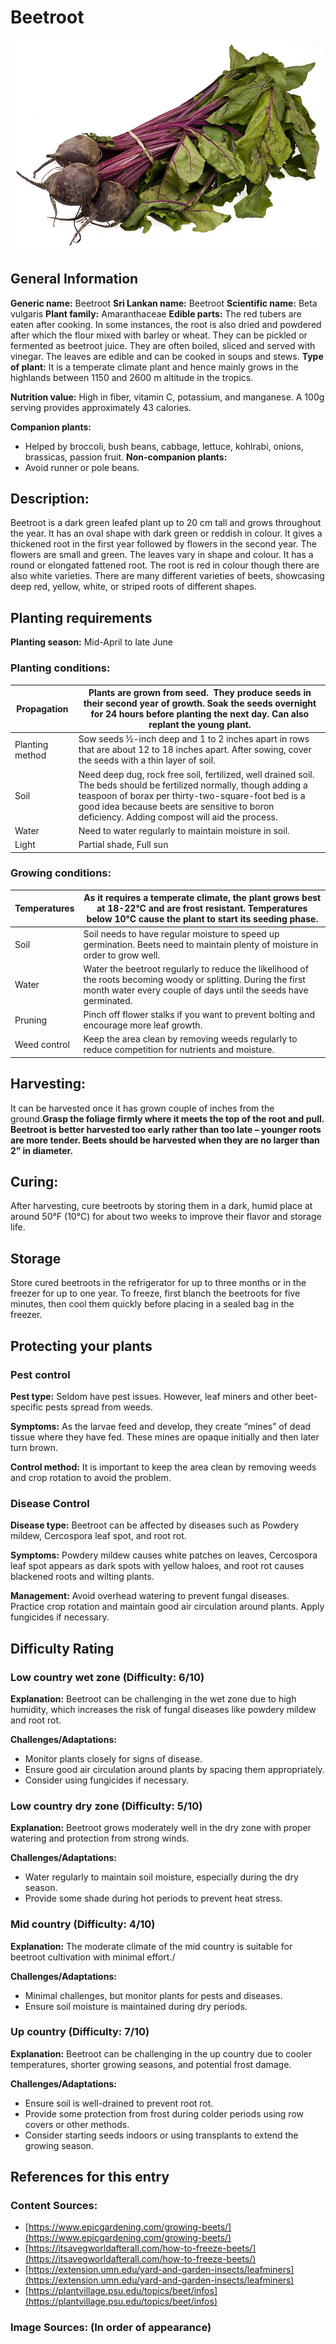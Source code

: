 # Beetroot
![Beetroot.jpeg](../../assets/images/Beetroot.jpeg "Image - Evan Amos, Wikimedia Commons")

    
## General Information
**Generic name:** Beetroot
**Sri Lankan name:** Beetroot
**Scientific name:** Beta vulgaris
**Plant family:** Amaranthaceae
**Edible parts:** The red tubers are eaten after cooking. In some instances, the root is also dried and powdered after which the flour mixed with barley or wheat. They can be pickled or fermented as beetroot juice. They are often boiled, sliced and served with vinegar. The leaves are edible and can be cooked in soups and stews.
**Type of plant:** It is a temperate climate plant and hence mainly grows in the highlands between 1150 and 2600 m altitude in the tropics. 

**Nutrition value:** High in fiber, vitamin C, potassium, and manganese. A 100g serving provides approximately 43 calories.

**Companion plants:**
- Helped by broccoli, bush beans, cabbage, lettuce, kohlrabi, onions, brassicas, passion fruit.
**Non-companion plants:**
- Avoid runner or pole beans.

## Description:
Beetroot is a dark green leafed plant up to 20 cm tall and grows throughout the year. It has an oval shape with dark green or reddish in colour. It gives a thickened root in the first year followed by flowers in the second year. The flowers are small and green. The leaves vary in shape and colour. It has a round or elongated fattened root. The root is red in colour though there are also white varieties. There are many different varieties of beets, showcasing deep red, yellow, white, or striped roots of different shapes.

## Planting requirements
**Planting season:** Mid-April to late June

### Planting conditions:
| **Propagation** | Plants are grown from seed.  They produce seeds in their second year of growth. Soak the seeds overnight for 24 hours before planting the next day. Can also replant the young plant. |
|----|----|
| Planting method | Sow seeds ½-inch deep and 1 to 2 inches apart in rows that are about 12 to 18 inches apart. After sowing, cover the seeds with a thin layer of soil. |
| Soil | Need deep dug, rock free soil, fertilized, well drained soil. The beds should be fertilized normally, though adding a teaspoon of borax per thirty-two-square-foot bed is a good idea because beets are sensitive to boron deficiency. Adding compost will aid the process. |
| Water | Need to water regularly to maintain moisture in soil. |
| Light | Partial shade, Full sun |

### Growing conditions:

| **Temperatures** | As it requires a temperate climate, the plant grows best at 18-22°C and are frost resistant. Temperatures below 10°C cause the plant to start its seeding phase. |
|----|----|
| Soil | Soil needs to have regular moisture to speed up germination. Beets need to maintain plenty of moisture in order to grow well. |
| Water | Water the beetroot regularly to reduce the likelihood of the roots becoming woody or splitting. During the first month water every couple of days until the seeds have germinated. |
| Pruning | Pinch off flower stalks if you want to prevent bolting and encourage more leaf growth. |
| Weed control | Keep the area clean by removing weeds regularly to reduce competition for nutrients and moisture. |

## Harvesting:
It can be harvested once it has grown couple of inches from the ground.**Grasp the foliage firmly where it meets the top of the root and pull. Beetroot is better harvested too early rather than too late – younger roots are more tender. Beets should be harvested when they are no larger than 2” in diameter.**

## Curing:
<update>After harvesting, cure beetroots by storing them in a dark, humid place at around 50°F (10°C) for about two weeks to improve their flavor and storage life.</update>

## Storage
Store cured beetroots in the refrigerator for up to three months or in the freezer for up to one year. To freeze, first blanch the beetroots for five minutes, then cool them quickly before placing in a sealed bag in the freezer.

## Protecting your plants
### Pest control
**Pest type:** Seldom have pest issues. However, leaf miners and other beet-specific pests spread from weeds.

**Symptoms:** As the larvae feed and develop, they create “mines” of dead tissue where they have fed. These mines are opaque initially and then later turn brown.

**Control method:** It is important to keep the area clean by removing weeds and crop rotation to avoid the problem.
### Disease Control
**Disease type:** Beetroot can be affected by diseases such as Powdery mildew, Cercospora leaf spot, and root rot.

**Symptoms:** Powdery mildew causes white patches on leaves, Cercospora leaf spot appears as dark spots with yellow haloes, and root rot causes blackened roots and wilting plants.

**Management:** Avoid overhead watering to prevent fungal diseases. Practice crop rotation and maintain good air circulation around plants. Apply fungicides if necessary.

## Difficulty Rating
### Low country wet zone (Difficulty: 6/10)
**Explanation:** Beetroot can be challenging in the wet zone due to high humidity, which increases the risk of fungal diseases like powdery mildew and root rot.

**Challenges/Adaptations:**
- Monitor plants closely for signs of disease.
- Ensure good air circulation around plants by spacing them appropriately.
- Consider using fungicides if necessary.
### Low country dry zone (Difficulty: 5/10)
**Explanation:** Beetroot grows moderately well in the dry zone with proper watering and protection from strong winds.

**Challenges/Adaptations:**
- Water regularly to maintain soil moisture, especially during the dry season.
- Provide some shade during hot periods to prevent heat stress.
### Mid country (Difficulty: 4/10)
**Explanation:** The moderate climate of the mid country is suitable for beetroot cultivation with minimal effort./ 

**Challenges/Adaptations:**
- Minimal challenges, but monitor plants for pests and diseases.
- Ensure soil moisture is maintained during dry periods.
### Up country (Difficulty: 7/10)
**Explanation:** Beetroot can be challenging in the up country due to cooler temperatures, shorter growing seasons, and potential frost damage.

**Challenges/Adaptations:**
- Ensure soil is well-drained to prevent root rot.
- Provide some protection from frost during colder periods using row covers or other methods.
- Consider starting seeds indoors or using transplants to extend the growing season.

## References for this entry
### Content Sources:
- [https://www.epicgardening.com/growing-beets/](https://www.epicgardening.com/growing-beets/)
- [https://itsavegworldafterall.com/how-to-freeze-beets/](https://itsavegworldafterall.com/how-to-freeze-beets/)
- [https://extension.umn.edu/yard-and-garden-insects/leafminers](https://extension.umn.edu/yard-and-garden-insects/leafminers)
- [https://plantvillage.psu.edu/topics/beet/infos](https://plantvillage.psu.edu/topics/beet/infos)

### Image Sources: (In order of appearance)

